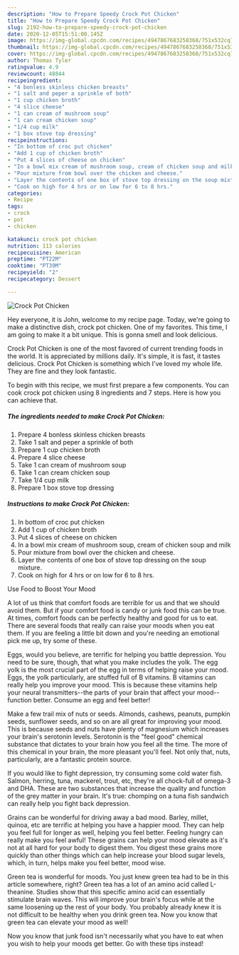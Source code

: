 ```yaml
---
description: "How to Prepare Speedy Crock Pot Chicken"
title: "How to Prepare Speedy Crock Pot Chicken"
slug: 2192-how-to-prepare-speedy-crock-pot-chicken
date: 2020-12-05T15:51:00.145Z
image: https://img-global.cpcdn.com/recipes/4947867683258368/751x532cq70/crock-pot-chicken-recipe-main-photo.jpg
thumbnail: https://img-global.cpcdn.com/recipes/4947867683258368/751x532cq70/crock-pot-chicken-recipe-main-photo.jpg
cover: https://img-global.cpcdn.com/recipes/4947867683258368/751x532cq70/crock-pot-chicken-recipe-main-photo.jpg
author: Thomas Tyler
ratingvalue: 4.9
reviewcount: 48844
recipeingredient:
- "4 bonless skinless chicken breasts"
- "1 salt and peper a sprinkle of both"
- "1 cup chicken broth"
- "4 slice cheese"
- "1 can cream of mushroom soup"
- "1 can cream chicken soup"
- "1/4 cup milk"
- "1 box stove top dressing"
recipeinstructions:
- "In bottom of croc put chicken"
- "Add 1 cup of chicken broth"
- "Put 4 slices of cheese on chicken"
- "In a bowl mix cream of mushroom soup, cream of chicken soup and milk"
- "Pour mixture from bowl over the chicken and cheese."
- "Layer the contents of one box of stove top dressing on the soup mixture."
- "Cook on high for 4 hrs or on low for 6 to 8 hrs."
categories:
- Recipe
tags:
- crock
- pot
- chicken

katakunci: crock pot chicken 
nutrition: 113 calories
recipecuisine: American
preptime: "PT22M"
cooktime: "PT39M"
recipeyield: "2"
recipecategory: Dessert

---
```



![Crock Pot Chicken](https://img-global.cpcdn.com/recipes/4947867683258368/751x532cq70/crock-pot-chicken-recipe-main-photo.jpg)

Hey everyone, it is John, welcome to my recipe page. Today, we're going to make a distinctive dish, crock pot chicken. One of my favorites. This time, I am going to make it a bit unique. This is gonna smell and look delicious.

Crock Pot Chicken is one of the most favored of current trending foods in the world. It is appreciated by millions daily. It's simple, it is fast, it tastes delicious. Crock Pot Chicken is something which I've loved my whole life. They are fine and they look fantastic.




To begin with this recipe, we must first prepare a few components. You can cook crock pot chicken using 8 ingredients and 7 steps. Here is how you can achieve that.

<!--inarticleads1-->

##### The ingredients needed to make Crock Pot Chicken:

1. Prepare 4 bonless skinless chicken breasts
1. Take 1 salt and peper a sprinkle of both
1. Prepare 1 cup chicken broth
1. Prepare 4 slice cheese
1. Take 1 can cream of mushroom soup
1. Take 1 can cream chicken soup
1. Take 1/4 cup milk
1. Prepare 1 box stove top dressing




<!--inarticleads2-->

##### Instructions to make Crock Pot Chicken:

1. In bottom of croc put chicken
1. Add 1 cup of chicken broth
1. Put 4 slices of cheese on chicken
1. In a bowl mix cream of mushroom soup, cream of chicken soup and milk
1. Pour mixture from bowl over the chicken and cheese.
1. Layer the contents of one box of stove top dressing on the soup mixture.
1. Cook on high for 4 hrs or on low for 6 to 8 hrs.




Use Food to Boost Your Mood


A lot of us think that comfort foods are terrible for us and that we should avoid them. But if your comfort food is candy or junk food this can be true. At times, comfort foods can be perfectly healthy and good for us to eat. There are several foods that really can raise your moods when you eat them. If you are feeling a little bit down and you're needing an emotional pick me up, try some of these.

Eggs, would you believe, are terrific for helping you battle depression. You need to be sure, though, that what you make includes the yolk. The egg yolk is the most crucial part of the egg in terms of helping raise your mood. Eggs, the yolk particularly, are stuffed full of B vitamins. B vitamins can really help you improve your mood. This is because these vitamins help your neural transmitters--the parts of your brain that affect your mood--function better. Consume an egg and feel better!

Make a few trail mix of nuts or seeds. Almonds, cashews, peanuts, pumpkin seeds, sunflower seeds, and so on are all great for improving your mood. This is because seeds and nuts have plenty of magnesium which increases your brain's serotonin levels. Serotonin is the "feel good" chemical substance that dictates to your brain how you feel all the time. The more of this chemical in your brain, the more pleasant you'll feel. Not only that, nuts, particularly, are a fantastic protein source.

If you would like to fight depression, try consuming some cold water fish. Salmon, herring, tuna, mackerel, trout, etc, they're all chock-full of omega-3 and DHA. These are two substances that increase the quality and function of the grey matter in your brain. It's true: chomping on a tuna fish sandwich can really help you fight back depression. 

Grains can be wonderful for driving away a bad mood. Barley, millet, quinoa, etc are terrific at helping you have a happier mood. They can help you feel full for longer as well, helping you feel better. Feeling hungry can really make you feel awful! These grains can help your mood elevate as it's not at all hard for your body to digest them. You digest these grains more quickly than other things which can help increase your blood sugar levels, which, in turn, helps make you feel better, mood wise.

Green tea is wonderful for moods. You just knew green tea had to be in this article somewhere, right? Green tea has a lot of an amino acid called L-theanine. Studies show that this specific amino acid can essentially stimulate brain waves. This will improve your brain's focus while at the same loosening up the rest of your body. You probably already knew it is not difficult to be healthy when you drink green tea. Now you know that green tea can elevate your mood as well!

Now you know that junk food isn't necessarily what you have to eat when you wish to help your moods get better. Go  with  these tips  instead!

